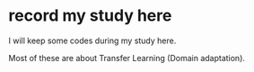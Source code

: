 # record my study here

I will keep some codes during my study here.

Most of these are about Transfer Learning (Domain adaptation).
